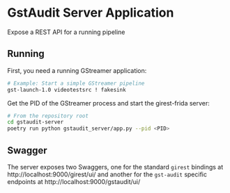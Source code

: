 # GstAudit Server Application
Expose a REST API for a running pipeline

## Running
First, you need a running GStreamer application:

```bash
# Example: Start a simple GStreamer pipeline
gst-launch-1.0 videotestsrc ! fakesink
```

Get the PID of the GStreamer process and start the girest-frida server:

```bash
# From the repository root
cd gstaudit-server
poetry run python gstaudit_server/app.py --pid <PID>
```
## Swagger
The server exposes two Swaggers, one for the standard `girest` bindings at http://localhost:9000/girest/ui/ and another for the `gst-audit` specific endpoints at http://localhost:9000/gstaudit/ui/
